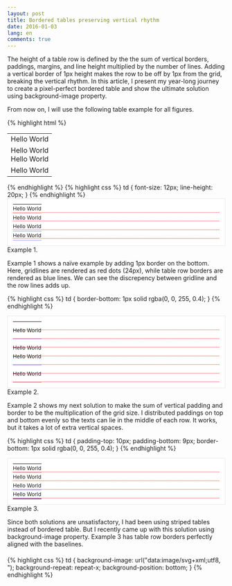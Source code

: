 ```yaml
---
layout: post
title: Bordered tables preserving vertical rhythm
date: 2016-01-03
lang: en
comments: true
---
```


<style type='text/css' scoped>
.figure-wrapper {
  padding: 12px;
  border: 1px solid #e8e8e8;
  background-color: white;
}
.gridline {
  background-image: url("data:image/svg+xml;utf8,<svg xmlns='http://www.w3.org/2000/svg' width='2' height='20'><rect x='0' y='19' width='1' height='1' fill='red'></rect></svg>");
}
.figure-wrapper tr {
  background-image: none;
}
.figure-wrapper table, .figure-wrapper tr, .figure-wrapper td {
  padding: 0;
  margin: 0;
  border: 0;
}
.figure-wrapper td {
  font-size: 12px;
  line-height: 20px;
}
#figure1 td {
  border-bottom: 1px solid rgba(0, 0, 255, 0.4);
}
#figure2 td {
  padding-top: 10px;
  padding-bottom: 9px;
  border-bottom: 1px solid rgba(0, 0, 255, 0.4);
}
#figure3 td {
  background-image: url("data:image/svg+xml;utf8,<svg xmlns='http://www.w3.org/2000/svg' width='1' height='20'><rect x='0' y='19' width='1' height='1' fill='blue' fill-opacity='0.4'></rect></svg>");
  background-repeat: repeat-x;
  background-position: bottom;
}
</style>

The height of a table row is defined by the the sum of vertical borders, paddings, margins, and line height multiplied by the number of lines. Adding a vertical border of 1px height makes the row to be off by 1px from the grid, breaking the vertical rhythm. In this article, I present my year-long journey to create a pixel-perfect bordered table and show the ultimate solution using background-image property.

From now on, I will use the following table example for all figures.

{% highlight html %}
<table>
  <tr><td>Hello World</td></tr>
  <tr><td>Hello World<br>Hello World</td></tr>
  <tr><td>Hello World</td></tr>
</table>
{% endhighlight %}
{% highlight css %}
td {
  font-size: 12px;
  line-height: 20px;
}
{% endhighlight %}

<aside id='figure1'>
  <div class='figure-wrapper'>
    <div class='gridline'>
      <table>
        <tr><td>Hello World</td></tr>
        <tr><td>Hello World<br>Hello World</td></tr>
        <tr><td>Hello World</td></tr>
      </table>
    </div>
  </div>
  <figcaption>Example 1.</figcaption>
</aside>

Example 1 shows a naïve example by adding 1px border on the bottom. Here, gridlines are rendered as red dots (24px), while table row borders are rendered as blue lines. We can see the discrepency between gridline and the row lines adds up.

{% highlight css %}
td {
  border-bottom: 1px solid rgba(0, 0, 255, 0.4);
}
{% endhighlight %}

<aside id='figure2'>
  <div class='figure-wrapper'>
    <div class='gridline'>
      <table>
        <tr><td>Hello World</td></tr>
        <tr><td>Hello World<br>Hello World</td></tr>
        <tr><td>Hello World</td></tr>
      </table>
    </div>
  </div>
  <figcaption>Example 2.</figcaption>
</aside>

Example 2 shows my next solution to make the sum of vertical padding and border to be the multiplication of the grid size. I distributed paddings on top and bottom evenly so the texts can lie in the middle of each row. It works, but it takes a lot of extra vertical spaces.

{% highlight css %}
td {
  padding-top: 10px;
  padding-bottom: 9px;
  border-bottom: 1px solid rgba(0, 0, 255, 0.4);
}
{% endhighlight %}


<aside id='figure3'>
  <div class='figure-wrapper'>
    <div class='gridline'>
      <table>
        <tr><td>Hello World</td></tr>
        <tr><td>Hello World<br>Hello World</td></tr>
        <tr><td>Hello World</td></tr>
      </table>
    </div>
  </div>
  <figcaption>Example 3.</figcaption>
</aside>

Since both solutions are unsatisfactory, I had been using striped tables instead of bordered table. But I recently came up with this solution using background-image property. Example 3 has table row borders perfectly aligned with the baselines.

{% highlight css %}
td {
  background-image: url("data:image/svg+xml;utf8,<svg xmlns='http://www.w3.org/2000/svg' width='1' height='20'><rect x='0' y='19' width='1' height='1' fill='blue' fill-opacity='0.4'></rect></svg>");
  background-repeat: repeat-x;
  background-position: bottom;
}
{% endhighlight %}
